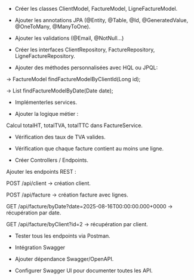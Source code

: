 
+ Créer les classes ClientModel, FactureModel, LigneFactureModel.

+ Ajouter les annotations JPA (@Entity, @Table, @Id, @GeneratedValue, @OneToMany, @ManyToOne).

+ Ajouter les validations (@Email, @NotNull...)

+ Créer les interfaces ClientRepository, FactureRepository, LigneFactureRepository.

+ Ajouter des méthodes personnalisées avec HQL ou JPQL:

-> FactureModel findFactureModelByClientId(Long id);

-> List<FactureModel> findFactureModelByDate(Date date);

+ Implémenterles services.

+ Ajouter la logique métier :

Calcul totalHT, totalTVA, totalTTC dans FactureService.

+ Vérification des taux de TVA valides.

+ Vérification que chaque facture contient au moins une ligne.

+ Créer Controllers / Endpoints.

Ajouter les endpoints REST :

POST /api/client -> création client.

POST /api/facture -> création facture avec lignes.

GET /api/facture/byDate?date=2025-08-16T00:00:00.000+0000 -> récupération par date.

GET /api/facture/byClient?id=2 -> récupération par client.

+ Tester tous les endpoints via Postman.

+ Intégration Swagger

+ Ajouter dépendance Swagger/OpenAPI.

+ Configurer Swagger UI pour documenter toutes les API.
